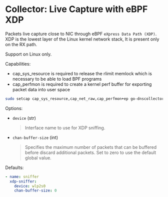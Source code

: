 # Collector: Live Capture with eBPF XDP

Packets live capture close to NIC through eBPF `eXpress Data Path (XDP)`.
XDP is the lowest layer of the Linux kernel network stack, It is present only on the RX path.

Support on Linux only.

Capabilities:

- cap_sys_resource is required to release the rlimit memlock which is necessary to be able to load BPF programs
- cap_perfmon is required to create a kernel perf buffer for exporting packet data into user space

```bash
sudo setcap cap_sys_resource,cap_net_raw,cap_perfmon+ep go-dnscollector
```

Options:

* `device` (str)
  > Interface name to use for XDP sniffing.

* `chan-buffer-size` (int)
  > Specifies the maximum number of packets that can be buffered before discard additional packets.
  > Set to zero to use the default global value.

Defaults:

```yaml
- name: sniffer
  xdp-sniffer:
    device: wlp2s0
    chan-buffer-size: 0
```
